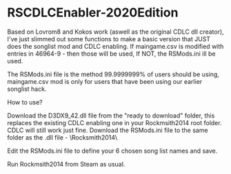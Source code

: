 # RSCDLCEnabler-2020Edition

Based on Lovrom8 and Kokos work (aswell as the original CDLC dll creator), I've just slimmed out some functions to make a basic version that JUST does the songlist mod and CDLC enabling.
If maingame.csv is modified with entries in 46964-9 - then those will be used, If NOT, the RSMods.ini ill be used.

The RSMods.ini file is the method 99.9999999% of users should be using, maingame.csv mod is only for users that have been using our earlier songlist hack.


How to use?

Download the D3DX9_42.dll  file from the "ready to download" folder, this replaces the existing CDLC enabling one in your Rockmsith2014 root folder. CDLC will still work just fine.
Download the RSMods.ini file to the same folder as the .dll file - \Rocksmith2014\

Edit the RSMods.ini file to define your 6 chosen song list names and save.

Run Rockmsith2014 from Steam as usual.
